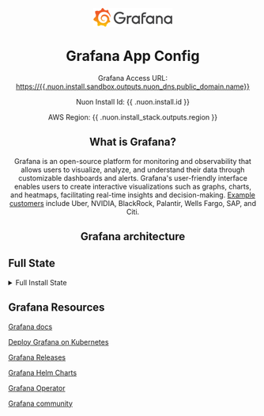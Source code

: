 <center>

<img src="https://raw.githubusercontent.com/grafana/grafana/main/docs/logo-horizontal.png"
     alt="Grafana" width="160" />

<h1>Grafana App Config</h1>

Grafana Access URL: [https://{{.nuon.install.sandbox.outputs.nuon_dns.public_domain.name}}](https://{{.nuon.install.sandbox.outputs.nuon_dns.public_domain.name}})

Nuon Install Id: {{ .nuon.install.id }}

AWS Region: {{ .nuon.install_stack.outputs.region }}

## What is Grafana?

Grafana is an open-source platform for monitoring and observability that allows users to visualize, analyze, and understand their data through customizable dashboards and alerts. Grafana's user-friendly interface enables users to create interactive visualizations such as graphs, charts, and heatmaps, facilitating real-time insights and decision-making. [Example customers](https://grafana.com/success/) include Uber, NVIDIA, BlackRock, Palantir, Wells Fargo, SAP, and Citi.

## Grafana architecture

</center>

## Full State

<details>
<summary>Full Install State</summary>
<pre>{{ toPrettyJson .nuon }}</pre>
</details>

## Grafana Resources

[Grafana docs](https://github.com/grafana/grafana)

[Deploy Grafana on Kubernetes](https://grafana.com/docs/grafana/latest/setup-grafana/installation/kubernetes/)

[Grafana Releases](https://github.com/grafana/grafana/releases)

[Grafana Helm Charts](https://github.com/grafana/helm-charts)

[Grafana Operator](https://github.com/grafana/grafana-operator)

[Grafana community](https://community.grafana.com/)
